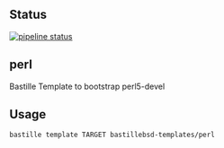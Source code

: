 ## Status
[![pipeline status](https://gitlab.com/bastillebsd-templates/perl/badges/master/pipeline.svg)](https://gitlab.com/bastillebsd-templates/perl/commits/master)

## perl
Bastille Template to bootstrap perl5-devel

## Usage
```shell
bastille template TARGET bastillebsd-templates/perl
```
